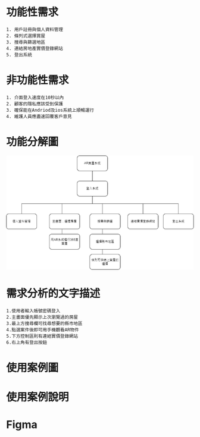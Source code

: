 # 功能性需求
```
1. 用戶註冊與個人資料管理
2. 條列式選擇賞屋
3. 搜尋與篩選地區
4. 連結房地產實價登錄網站
5. 登出系統
```
# 非功能性需求
```
1. 介面登入速度在10秒以內
2. 顧客的隱私應該受到保護
3. 確保能在Andriod及ios系統上順暢運行
4. 維護人員應盡速回覆客戶意見
```
# 功能分解圖
![process](process.png "功能分解圖")
# 需求分析的文字描述
```
1.使用者輸入帳號密碼登入
2.主畫面優先顯示上次瀏覽過的房屋
3.最上方搜尋欄可找尋想要的縣市地區
4.點選案件後即可用手機觀看AR物件
5.下方控制區則有連結實價登錄網站
6.右上角有登出按鈕
```
# 使用案例圖

# 使用案例說明

# Figma
